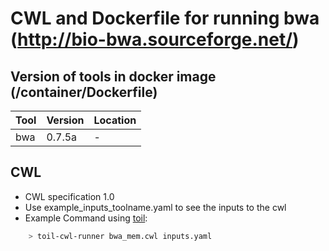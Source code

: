 # CWL and Dockerfile for running bwa (http://bio-bwa.sourceforge.net/)

## Version of tools in docker image (/container/Dockerfile)

| Tool  | Version       | Location      |
|---    |---    |---    |
| bwa     | 0.7.5a        |   -   |

## CWL

- CWL specification 1.0
- Use example_inputs_toolname.yaml to see the inputs to the cwl
- Example Command using [toil](https://toil.readthedocs.io):

```bash
    > toil-cwl-runner bwa_mem.cwl inputs.yaml
```

